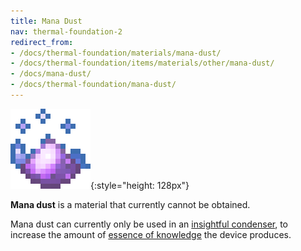 ```yaml
---
title: Mana Dust
nav: thermal-foundation-2
redirect_from:
- /docs/thermal-foundation/materials/mana-dust/
- /docs/thermal-foundation/items/materials/other/mana-dust/
- /docs/mana-dust/
- /docs/thermal-foundation/mana-dust/
---
```


![Mana dust](/assets/images/thermal-foundation-2/dust-mana.gif){:style="height: 128px"}


**Mana dust** is a material that currently cannot be obtained.

Mana dust can currently only be used in an [insightful
condenser](/docs/thermal-expansion-5/insightful-condenser/), to increase the amount of [essence of
knowledge](/docs/thermal-foundation-2/essence-of-knowledge/) the device produces.
